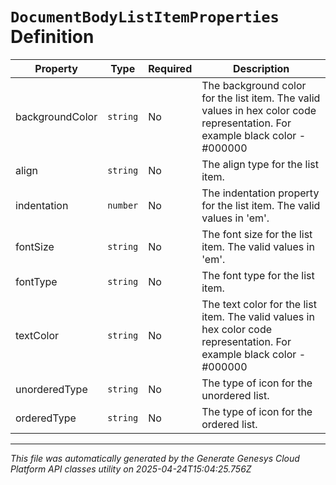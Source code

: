 # `DocumentBodyListItemProperties` Definition

| Property | Type | Required | Description |
|----------|------|----------|-------------|
| backgroundColor | `string` | No | The background color for the list item. The valid values in hex color code representation. For example black color - #000000 |
| align | `string` | No | The align type for the list item. |
| indentation | `number` | No | The indentation property for the list item. The valid values in 'em'. |
| fontSize | `string` | No | The font size for the list item. The valid values in 'em'. |
| fontType | `string` | No | The font type for the list item. |
| textColor | `string` | No | The text color for the list item. The valid values in hex color code representation. For example black color - #000000 |
| unorderedType | `string` | No | The type of icon for the unordered list. |
| orderedType | `string` | No | The type of icon for the ordered list. |

---

*This file was automatically generated by the Generate Genesys Cloud Platform API classes utility on 2025-04-24T15:04:25.756Z*